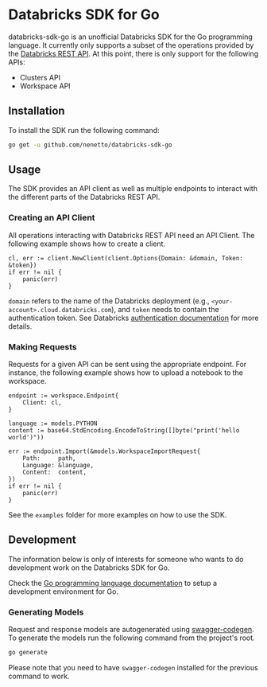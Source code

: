 # Databricks SDK for Go

databricks-sdk-go is an unofficial Databricks SDK for the Go programming language. It currently only supports a subset of the operations provided by the [Databricks REST API](https://docs.databricks.com/api/latest/index.html). At this point, there is only support for the following APIs:

* Clusters API
* Workspace API

## Installation

To install the SDK run the following command:

```bash
go get -u github.com/nenetto/databricks-sdk-go
```

## Usage

The SDK provides an API client as well as multiple endpoints to interact with the different parts of the Databricks REST API.

### Creating an API Client

All operations interacting with Databricks REST API need an API Client. The following example shows how to create a client.

```golang
cl, err := client.NewClient(client.Options{Domain: &domain, Token: &token})
if err != nil {
    panic(err)
}
```

`domain` refers to the name of the Databricks deployment (e.g., `<your-account>.cloud.databricks.com`), and `token` needs to contain the authentication token. See Databricks [authentication documentation](https://docs.databricks.com/api/latest/examples.html) for more details.

### Making Requests

Requests for a given API can be sent using the appropriate endpoint. For instance, the following example shows how to upload a notebook to the workspace.

```golang
endpoint := workspace.Endpoint{
    Client: cl,
}

language := models.PYTHON
content := base64.StdEncoding.EncodeToString([]byte("print('hello world')"))

err := endpoint.Import(&models.WorkspaceImportRequest{
    Path:     path,
    Language: &language,
    Content:  content,
})
if err != nil {
    panic(err)
}
```

See the `examples` folder for more examples on how to use the SDK.

## Development

The information below is only of interests for someone who wants to do development work on the Databricks SDK for Go.

Check the [Go programming language documentation](https://golang.org/doc/) to setup a development environment for Go. 

### Generating Models

Request and response models are autogenerated using [swagger-codegen](https://github.com/swagger-api/swagger-codegen). To generate the models run the following command from the project's root.

```bash
go generate
```

Please note that you need to have `swagger-codegen` installed for the previous command to work.
